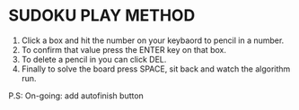 # SUDOKU PLAY METHOD

1. Click a box and hit the number on your keybaord to pencil in a number.
2. To confirm that value press the ENTER key on that box.
3. To delete a pencil in you can click DEL.
4. Finally to solve the board press SPACE, sit back and watch the algorithm run.

P.S: On-going: add autofinish button
